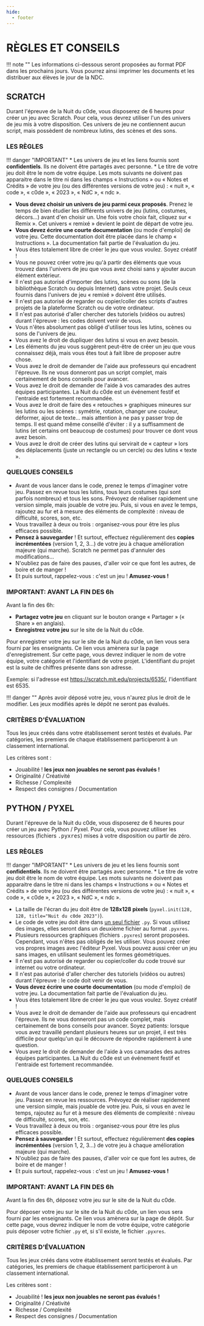 ```yaml
---
hide:
  - footer
---
```


# RÈGLES ET CONSEILS

!!! note ""
    Les informations ci-dessous seront proposées au format PDF dans les prochains jours. Vous pourrez ainsi imprimer les documents et les distribuer aux élèves le jour de la NDC.

## SCRATCH

Durant l'épreuve de la Nuit du c0de, vous disposerez de 6 heures pour créer un jeu avec Scratch. Pour cela, vous devrez utiliser l'un des univers de jeu mis à votre disposition. Ces univers de jeu ne contiennent aucun script, mais possèdent de nombreux lutins, des scènes et des sons.


### LES RÈGLES

!!! danger "IMPORTANT"
    * Les univers de jeu et les liens fournis sont **confidentiels**. Ils ne doivent être partagés avec personne.
    * Le titre de votre jeu doit être le nom de votre équipe. Les mots suivants ne doivent pas apparaitre dans le titre ni dans les champs « Instructions » ou « Notes et Crédits » de votre jeu (ou des différentes versions de votre jeu) : « nuit », « code », « c0de », « 2023 », « NdC », « ndc ».

* **Vous devez choisir un univers de jeu parmi ceux proposés**. Prenez le temps de bien étudier les différents univers de jeu (lutins, costumes, décors…) avant d'en choisir un. Une fois votre choix fait, cliquez sur « Remix ». Cet univers « remixé » devient le point de départ de votre jeu.
* **Vous devez écrire une courte documentation** (ou mode d'emploi) de votre jeu. Cette documentation doit être placée dans le champ « Instructions ». La documentation fait partie de l'évaluation du jeu.
* Vous êtes totalement libre de créer le jeu que vous voulez. Soyez créatif !
* Vous ne pouvez créer votre jeu qu'à partir des éléments que vous trouvez dans l'univers de jeu que vous avez choisi sans y ajouter aucun élément extérieur.
* Il n'est pas autorisé d'importer des lutins, scènes ou sons (de la bibliothèque Scratch ou depuis Internet) dans votre projet. Seuls ceux fournis dans l'univers de jeu « remixé » doivent être utilisés.
* Il n'est pas autorisé de regarder ou copier/coller des scripts d'autres projets de la plateforme Scratch ou de votre ordinateur.
* Il n'est pas autorisé d'aller chercher des tutoriels (vidéos ou autres) durant l'épreuve : les codes doivent venir de vous.
* Vous n'êtes absolument pas obligé d'utiliser tous les lutins, scènes ou sons de l'univers de jeu.
* Vous avez le droit de dupliquer des lutins si vous en avez besoin.
* Les éléments du jeu vous suggèrent peut-être de créer un jeu que vous connaissez déjà, mais vous êtes tout à fait libre de proposer autre chose.
* Vous avez le droit de demander de l'aide aux professeurs qui encadrent l'épreuve. Ils ne vous donneront pas un script complet, mais certainement de bons conseils pour avancer.
* Vous avez le droit de demander de l'aide à vos camarades des autres équipes participantes. La Nuit du c0de est un événement festif et l'entraide est fortement recommandée.
* Vous avez le droit de faire des « retouches » graphiques mineures sur les lutins ou les scènes : symétrie, rotation, changer une couleur, déformer, ajout de texte… mais attention à ne pas y passer trop de temps. Il est quand même conseillé d'éviter : il y a suffisamment de lutins (et certains ont beaucoup de costumes) pour trouver ce dont vous avez besoin.
* Vous avez le droit de créer des lutins qui servirait de « capteur » lors des déplacements (juste un rectangle ou un cercle) ou des lutins « texte ».


### QUELQUES CONSEILS
* Avant de vous lancer dans le code, prenez le temps d'imaginer votre jeu. Passez en revue tous les lutins, tous leurs costumes (qui sont parfois nombreux) et tous les sons. Prévoyez de réaliser rapidement une version simple, mais jouable de votre jeu. Puis, si vous en avez le temps, rajoutez au fur et à mesure des éléments de complexité : niveau de difficulté, scores, son, etc.
* Vous travaillez à deux ou trois : organisez-vous pour être les plus efficaces possible.
* **Pensez à sauvegarder** ! Et surtout, effectuez régulièrement des **copies incrémentées** (version 1, 2, 3…) de votre jeu à chaque amélioration majeure (qui marche). Scratch ne permet pas d'annuler des modifications…
* N'oubliez pas de faire des pauses, d'aller voir ce que font les autres, de boire et de manger !
* Et puis surtout, rappelez-vous : c'est un jeu ! **Amusez-vous !**

### IMPORTANT: AVANT LA FIN DES 6h

Avant la fin des 6h:

* **Partagez votre jeu** en cliquant sur le bouton orange « Partager » (« Share » en anglais).
* **Enregistrez votre jeu** sur le site de la Nuit du c0de.

Pour enregistrer votre jeu sur le site de la Nuit du c0de, un lien vous sera fourni par les enseignants. Ce lien vous amènera sur la page d'enregistrement. Sur cette page, vous devrez indiquer le nom de votre équipe, votre catégorie et l'identifiant de votre projet. L'identifiant du projet est la suite de chiffres présente dans son adresse.

Exemple: si l'adresse est https://scratch.mit.edu/projects/6535/, l'identifiant est 6535.

!!! danger ""
    Après avoir déposé votre jeu, vous n'aurez plus le droit de le modifier. Les jeux modifiés après le dépôt ne seront pas évalués.

###  CRITÈRES D'ÉVALUATION
Tous les jeux créés dans votre établissement seront testés et évalués. Par catégories, les premiers de chaque établissement participeront à un classement international.

Les critères sont :

* Jouabilité ! **les jeux non jouables ne seront pas évalués !**
* Originalité / Créativité
* Richesse / Complexité
* Respect des consignes / Documentation




## PYTHON / PYXEL

Durant l'épreuve de la Nuit du c0de, vous disposerez de 6 heures pour créer un jeu avec Python / Pyxel. Pour cela, vous pouvez utiliser les ressources (fichiers <kbd>.pyxres</kbd>) mises à votre disposition ou partir de zéro.

### LES RÈGLES

!!! danger "IMPORTANT"
    * Les univers de jeu et les liens fournis sont **confidentiels**. Ils ne doivent être partagés avec personne.
    * Le titre de votre jeu doit être le nom de votre équipe. Les mots suivants ne doivent pas apparaitre dans le titre ni dans les champs « Instructions » ou « Notes et Crédits » de votre jeu (ou des différentes versions de votre jeu) : « nuit », « code », « c0de », « 2023 », « NdC », « ndc ».

* La taille de l'écran du jeu doit être de **128x128 pixels** (`pyxel.init(128, 128, title="Nuit du c0de 2023")`).
* Le code de votre jeu doit être dans <u>un seul fichier</u> `.py`. Si vous utilisez des images, elles seront dans un deuxième fichier au format `.pyxres`.
* Plusieurs ressources graphiques (fichiers `.pyxres`) seront proposées. Cependant, vous n'êtes pas obligés de les utiliser. Vous pouvez créer vos propres images avec l'éditeur Pyxel. Vous pouvez aussi créer un jeu sans images, en utilisant seulement les formes géométriques.
* Il n'est pas autorisé de regarder ou copier/coller du code trouvé sur internet ou votre ordinateur.
* Il n'est pas autorisé d'aller chercher des tutoriels (vidéos ou autres) durant l'épreuve : le code doit venir de vous.
* **Vous devez écrire une courte documentation** (ou mode d'emploi) de votre jeu. La documentation fait partie de l'évaluation du jeu.
* Vous êtes totalement libre de créer le jeu que vous voulez. Soyez créatif !
* Vous avez le droit de demander de l'aide aux professeurs qui encadrent l'épreuve. Ils ne vous donneront pas un code complet, mais certainement de bons conseils pour avancer. Soyez patients: lorsque vous avez travaillé pendant plusieurs heures sur un projet, il est très difficile pour quelqu'un qui le découvre de répondre rapidement à une question.
* Vous avez le droit de demander de l'aide à vos camarades des autres équipes participantes. La Nuit du c0de est un événement festif et l'entraide est fortement recommandée.

### QUELQUES CONSEILS

* Avant de vous lancer dans le code, prenez le temps d'imaginer votre jeu. Passez en revue les ressources. Prévoyez de réaliser rapidement une version simple, mais jouable de votre jeu. Puis, si vous en avez le temps, rajoutez au fur et à mesure des éléments de complexité : niveau de difficulté, scores, son, etc.
* Vous travaillez à deux ou trois : organisez-vous pour être les plus efficaces possible.
* **Pensez à sauvegarder** ! Et surtout, effectuez régulièrement **des copies incrémentées** (version 1, 2, 3…) de votre jeu à chaque amélioration majeure (qui marche).
* N'oubliez pas de faire des pauses, d'aller voir ce que font les autres, de boire et de manger !
* Et puis surtout, rappelez-vous : c'est un jeu ! **Amusez-vous !**

### IMPORTANT: AVANT LA FIN DES 6h

Avant la fin des 6h, déposez votre jeu sur le site de la Nuit du c0de.

Pour déposer votre jeu sur le site de la Nuit du c0de, un lien vous sera fourni par les enseignants. Ce lien vous amènera sur la page de dépôt. Sur cette page, vous devrez indiquer le nom de votre équipe, votre catégorie puis déposer votre fichier `.py` et, si s'il existe, le fichier `.pyxres`.

###  CRITÈRES D'ÉVALUATION

Tous les jeux créés dans votre établissement seront testés et évalués. Par catégories, les premiers de chaque établissement participeront à un classement international.

Les critères sont :
* Jouabilité ! **les jeux non jouables ne seront pas évalués !**
* Originalité / Créativité
* Richesse / Complexité
* Respect des consignes / Documentation
